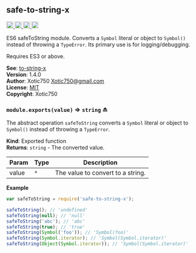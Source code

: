 <a name="module_safe-to-string-x"></a>

## safe-to-string-x
<a href="https://travis-ci.org/Xotic750/safe-to-string-x"
title="Travis status">
<img src="https://travis-ci.org/Xotic750/safe-to-string-x.svg?branch=master"
alt="Travis status" height="18">
</a>
<a href="https://david-dm.org/Xotic750/safe-to-string-x"
title="Dependency status">
<img src="https://david-dm.org/Xotic750/safe-to-string-x.svg"
alt="Dependency status" height="18"/>
</a>
<a href="https://david-dm.org/Xotic750/safe-to-string-x#info=devDependencies"
title="devDependency status">
<img src="https://david-dm.org/Xotic750/safe-to-string-x/dev-status.svg"
alt="devDependency status" height="18"/>
</a>
<a href="https://badge.fury.io/js/safe-to-string-x" title="npm version">
<img src="https://badge.fury.io/js/safe-to-string-x.svg"
alt="npm version" height="18">
</a>

ES6 safeToString module. Converts a `Symbol` literal or object to `Symbol()`
instead of throwing a `TypeError`. Its primary use is for logging/debugging.

Requires ES3 or above.

**See**: [to-string-x](https://github.com/Xotic750/to-string-x)  
**Version**: 1.4.0  
**Author**: Xotic750 <Xotic750@gmail.com>  
**License**: [MIT](&lt;https://opensource.org/licenses/MIT&gt;)  
**Copyright**: Xotic750  
<a name="exp_module_safe-to-string-x--module.exports"></a>

### `module.exports(value)` ⇒ <code>string</code> ⏏
The abstract operation `safeToString` converts a `Symbol` literal or
object to `Symbol()` instead of throwing a `TypeError`.

**Kind**: Exported function  
**Returns**: <code>string</code> - The converted value.  

| Param | Type | Description |
| --- | --- | --- |
| value | <code>\*</code> | The value to convert to a string. |

**Example**  
```js
var safeToString = require('safe-to-string-x');

safeToString(); // 'undefined'
safeToString(null); // 'null'
safeToString('abc'); // 'abc'
safeToString(true); // 'true'
safeToString(Symbol('foo')); // 'Symbol(foo)'
safeToString(Symbol.iterator); // 'Symbol(Symbol.iterator)'
safeToString(Object(Symbol.iterator)); // 'Symbol(Symbol.iterator)'
```
